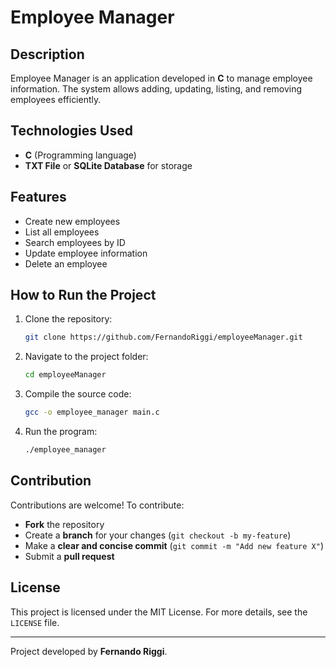 # Employee Manager

## Description
Employee Manager is an application developed in **C** to manage employee information. The system allows adding, updating, listing, and removing employees efficiently.

## Technologies Used
- **C** (Programming language)
- **TXT File** or **SQLite Database** for storage

## Features
- Create new employees
- List all employees
- Search employees by ID
- Update employee information
- Delete an employee

## How to Run the Project
1. Clone the repository:
   ```bash
   git clone https://github.com/FernandoRiggi/employeeManager.git
   ```
2. Navigate to the project folder:
   ```bash
   cd employeeManager
   ```
3. Compile the source code:
   ```bash
   gcc -o employee_manager main.c
   ```
4. Run the program:
   ```bash
   ./employee_manager
   ```

## Contribution
Contributions are welcome! To contribute:
- **Fork** the repository
- Create a **branch** for your changes (`git checkout -b my-feature`)
- Make a **clear and concise commit** (`git commit -m "Add new feature X"`)
- Submit a **pull request**

## License
This project is licensed under the MIT License. For more details, see the `LICENSE` file.

---
Project developed by **Fernando Riggi**.

